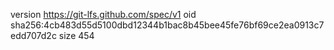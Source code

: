 version https://git-lfs.github.com/spec/v1
oid sha256:4cb483d55d5100dbd12344b1bac8b45bee45fe76bf69ce2ea0913c7edd707d2c
size 454
